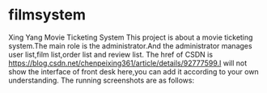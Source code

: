 # filmsystem
Xing Yang Movie Ticketing System
This project is about a movie ticketing system.The main role is the administrator.And the administrator manages user list,film list,order list and review list. 
The href of CSDN is https://blog.csdn.net/chenpeixing361/article/details/92777599.I will not show the interface of front desk here,you can add it according to your own understanding.
The running screenshots are as follows:
